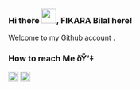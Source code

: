 ### Hi there <img src="https://raw.githubusercontent.com/MartinHeinz/MartinHeinz/master/wave.gif" width="30px">, FIKARA Bilal here!
Welcome to my Github account .
### How to reach Me ðŸ‘‡
<span>
    <a href="https://www.linkedin.com/in/bilal-fikara-4996201b7/"><img src='https://cdn.jsdelivr.net/npm/simple-icons@3.0.1/icons/linkedin.svg' alt='linkedin' width="20"                   height='auto'></a>
    <a href="https://twitter.com/bill_fka"><img src='https://cdn.jsdelivr.net/npm/simple-icons@3.0.1/icons/twitter.svg' alt='twitter' width="20" height='auto'></a>
</span>


<!--
**bilal-dotcom/bilal-dotcom** is a ✨ _special_ ✨ repository because its `README.md` (this file) appears on your GitHub profile.

Here are some ideas to get you started:

- 🔭 I’m currently working on ...
- 🌱 I’m currently learning ...
- 👯 I’m looking to collaborate on ...
- 🤔 I’m looking for help with ...
- 💬 Ask me about ...
- 📫 How to reach me: ...
- 😄 Pronouns: ...
- ⚡ Fun fact: ...
-->
